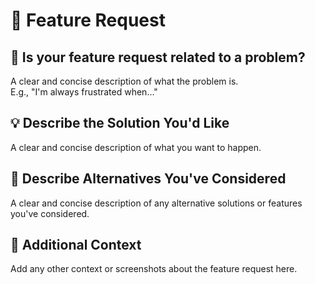 # 🚀 Feature Request

## 🎯 Is your feature request related to a problem?
A clear and concise description of what the problem is.  
E.g., "I'm always frustrated when..."

## 💡 Describe the Solution You'd Like
A clear and concise description of what you want to happen.

## 🔧 Describe Alternatives You've Considered
A clear and concise description of any alternative solutions or features you've considered.

## 🌟 Additional Context
Add any other context or screenshots about the feature request here.
